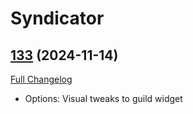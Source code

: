 # Syndicator

## [133](https://github.com/Baganator/Syndicator/tree/133) (2024-11-14)
[Full Changelog](https://github.com/Baganator/Syndicator/compare/132...133) 

- Options: Visual tweaks to guild widget  

